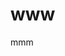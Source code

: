 <script>
    document.title="profile";
    document.getElementsByTagName('h1')[0].style.display = 'none';
</script>
<br><br>
<!-- ___________________________________________ -->
<!-- ___________________________________________ -->

# www
mmm


